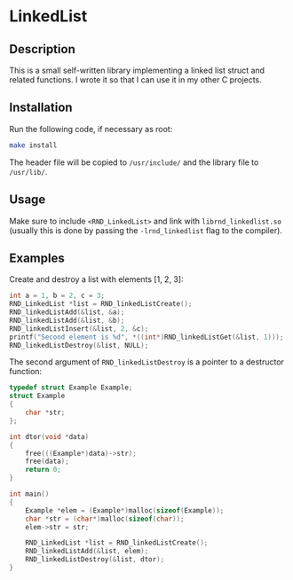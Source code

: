 # LinkedList

## Description

This is a small self-written library implementing a linked list struct and related functions.
I wrote it so that I can use it in my other C projects.

## Installation

Run the following code, if necessary as root:

```sh
make install
```

The header file will be copied to `/usr/include/` and the library file to `/usr/lib/`.

## Usage

Make sure to include `<RND_LinkedList>` and link with `librnd_linkedlist.so` (usually this is done
by passing the `-lrnd_linkedlist` flag to the compiler).

## Examples

Create and destroy a list with elements [1, 2, 3]:

```c
int a = 1, b = 2, c = 3;
RND_LinkedList *list = RND_linkedListCreate();
RND_linkedListAdd(&list, &a);
RND_linkedListAdd(&list, &b);
RND_linkedListInsert(&list, 2, &c);
printf("Second element is %d", *((int*)RND_linkedListGet(&list, 1)));
RND_linkedListDestroy(&list, NULL);
```

The second argument of `RND_linkedListDestroy` is a pointer to a destructor function:

```c
typedef struct Example Example;
struct Example
{
    char *str;
};

int dtor(void *data)
{
    free(((Example*)data)->str);
    free(data);
    return 0;
}

int main()
{
    Example *elem = (Example*)malloc(sizeof(Example));
    char *str = (char*)malloc(sizeof(char));
    elem->str = str;

    RND_LinkedList *list = RND_linkedListCreate();
    RND_linkedListAdd(&list, elem);
    RND_linkedListDestroy(&list, dtor);
}
```
